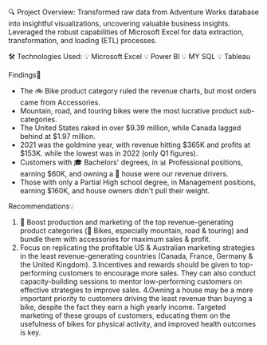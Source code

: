 🔍 Project Overview:
Transformed raw data from Adventure Works database into insightful visualizations, uncovering valuable business insights. 
Leveraged the robust capabilities of Microsoft Excel for data extraction, transformation, and loading (ETL) processes.

🛠️ Technologies Used:
💡 Microsoft Excel
💡 Power BI
💡 MY SQL
💡 Tableau

Findings🧐
- The 🚲 Bike product category ruled the revenue charts, but most orders came from Accessories.
- Mountain, road, and touring bikes were the most lucrative product sub-categories.
- The United States raked in over $9.39 million, while Canada lagged behind at $1.97 million.
- 2021 was the goldmine year, with revenue hitting $365K and profits at $153K. while the lowest was in 2022 (only Q1 figures).
- Customers with 🎓 Bachelors' degrees, in 📊 Professional positions, earning $60K, and owning a 🏡 house were our revenue drivers.
- Those with only a Partial High school degree, in Management positions, earning $160K, and house owners didn't pull their weight.

Recommendations💡
1. 🚀 Boost production and marketing of the top revenue-generating product categories (🚴 Bikes, especially mountain, road & touring) and bundle them with accessories for maximum sales & profit.
2. Focus on replicating the profitable US & Australian marketing strategies in the least revenue-generating countries (Canada, France, Germany & the United Kingdom).
3.Incentives and rewards should be given to top-performing customers to encourage more sales. They can also conduct capacity-building sessions to mentor low-performing customers 
  on effective strategies to improve sales.
4.Owning a house may be a more important priority to customers driving the least revenue than buying a bike, despite the fact they earn a high yearly income. 
  Targeted marketing of these groups of customers, educating them on the usefulness of bikes for physical activity, and improved health outcomes is key.
